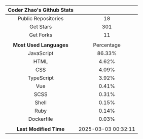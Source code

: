 | **Coder Zhao's Github Stats** | |
|:-:|:-:|
| Public Repositories | 18 |
| Get Stars | 301 |
| Get Forks | 11 |
| | |
| **Most Used Languages** | Percentage |
| JavaScript | 86.33% |
| HTML | 4.62% |
| CSS | 4.09% |
| TypeScript | 3.92% |
| Vue | 0.41% |
| SCSS | 0.31% |
| Shell | 0.15% |
| Ruby | 0.14% |
| Dockerfile | 0.03% |
| | |
| **Last Modified Time** | 2025-03-03 00:32:11 |